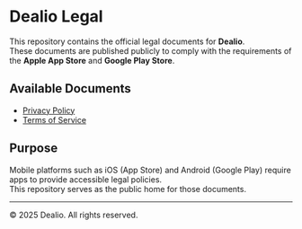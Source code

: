 # Dealio Legal

This repository contains the official legal documents for **Dealio**.  
These documents are published publicly to comply with the requirements of the **Apple App Store** and **Google Play Store**.

## Available Documents

- [Privacy Policy](privacy-policy.md)
- [Terms of Service](terms-of-service.md)

## Purpose

Mobile platforms such as iOS (App Store) and Android (Google Play) require apps to provide accessible legal policies.  
This repository serves as the public home for those documents.

---

© 2025 Dealio. All rights reserved.

